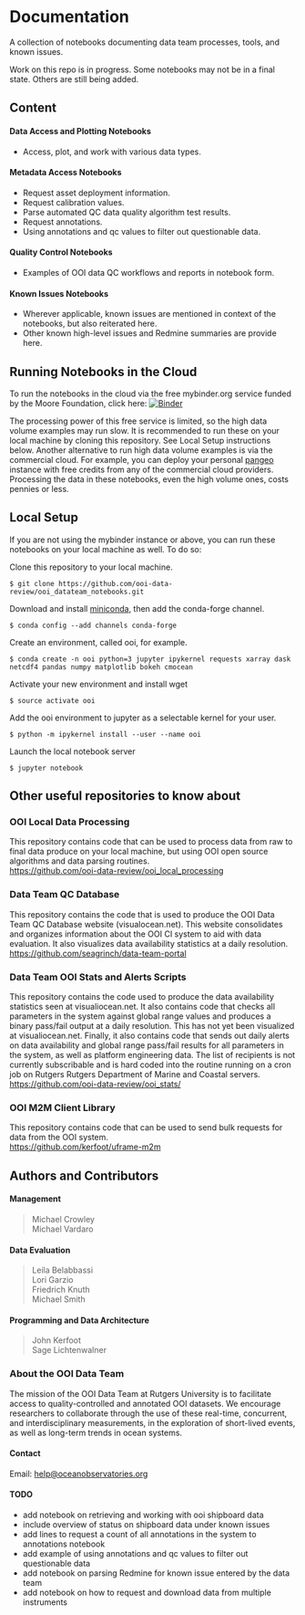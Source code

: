 # Documentation
A collection of notebooks documenting data team processes, tools, and known issues.

Work on this repo is in progress. Some notebooks may not be in a final state. Others are still being added.

## Content

#### Data Access and Plotting Notebooks
* Access, plot, and work with various data types.  

#### Metadata Access Notebooks 
* Request asset deployment information.  
* Request calibration values.  
* Parse automated QC data quality algorithm test results.  
* Request annotations. 
* Using annotations and qc values to filter out questionable data.  

#### Quality Control Notebooks
* Examples of OOI data QC workflows and reports in notebook form.

#### Known Issues Notebooks
* Wherever applicable, known issues are mentioned in context of the notebooks, but also reiterated here.
* Other known high-level issues and Redmine summaries are provide here.

<!-- #### Science Notebooks -->


## Running Notebooks in the Cloud
To run the notebooks in the cloud via the free mybinder.org service funded by the Moore Foundation, click here: [![Binder](https://mybinder.org/badge.svg)](https://mybinder.org/v2/gh/ooi-data-review/ooi_datateam_notebooks/master)

The processing power of this free service is limited, so the high data volume examples may run slow. It is recommended to run these on your local machine by cloning this repository. See Local Setup instructions below. Another alternative to run high data volume examples is via the commercial cloud. For example, you can deploy your personal [pangeo](https://github.com/pangeo-data/pangeo) instance with free credits from any of the commercial cloud providers. Processing the data in these notebooks, even the high volume ones, costs pennies or less.

## Local Setup

If you are not using the mybinder instance or above, you can run these notebooks on your local machine as well. To do so:    

Clone this repository to your local machine.  
```
$ git clone https://github.com/ooi-data-review/ooi_datateam_notebooks.git
```

Download and install [miniconda](https://conda.io/miniconda.html), then add the conda-forge channel.
```
$ conda config --add channels conda-forge
```

Create an environment, called ooi, for example.
```
$ conda create -n ooi python=3 jupyter ipykernel requests xarray dask netcdf4 pandas numpy matplotlib bokeh cmocean
```

Activate your new environment and install wget
```
$ source activate ooi
```

Add the ooi environment to jupyter as a selectable kernel for your user.
```
$ python -m ipykernel install --user --name ooi
```

Launch the local notebook server
```
$ jupyter notebook
```

## Other useful repositories to know about


### OOI Local Data Processing
This repository contains code that can be used to process data from raw to final data produce on your local machine, but using OOI open source algorithms and data parsing routines.  
https://github.com/ooi-data-review/ooi_local_processing


### Data Team QC Database
This repository contains the code that is used to produce the OOI Data Team QC Database website (visualocean.net). This website consolidates and organizes information about the OOI CI system to aid with data evaluation. It also visualizes data availability statistics at a daily resolution.  
https://github.com/seagrinch/data-team-portal


### Data Team OOI Stats and Alerts Scripts
This repository contains the code used to produce the data availability statistics seen at visualiocean.net. It also contains code that checks all parameters in the system against global range values and produces a binary pass/fail output at a daily resolution. This has not yet been visualized at visualiocean.net. Finally, it also contains code that sends out daily alerts on data availability and global range pass/fail results for all parameters in the system, as well as platform engineering data. The list of recipients is not currently subscribable and is hard coded into the routine running on a cron job on Rutgers Rutgers Department of Marine and Coastal servers.  
https://github.com/ooi-data-review/ooi_stats/

### OOI M2M Client Library
This repository contains code that can be used to send bulk requests for data from the OOI system.  
https://github.com/kerfoot/uframe-m2m


## Authors and Contributors

<!-- #### Principal Investigators
> Scott Glenn
Oscar Schofield -->

#### Management
> Michael Crowley  
Michael Vardaro  

#### Data Evaluation
> Leila Belabbassi  
Lori Garzio  
Friedrich Knuth  
Michael Smith  

#### Programming and Data Architecture
> John Kerfoot  
Sage Lichtenwalner  

### About the OOI Data Team

The mission of the OOI Data Team at Rutgers University is to facilitate access to quality-controlled and annotated OOI datasets. We encourage researchers to collaborate through the use of these real-time, concurrent, and interdisciplinary measurements, in the exploration of short-lived events, as well as long-term trends in ocean systems.

#### Contact
Email: help@oceanobservatories.org

#### TODO
* add notebook on retrieving and working with ooi shipboard data
* include overview of status on shipboard data under known issues
* add lines to request a count of all annotations in the system to annotations notebook
* add example of using annotations and qc values to filter out questionable data
* add notebook on parsing Redmine for known issue entered by the data team
* add notebook on how to request and download data from multiple instruments


